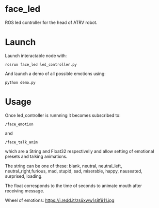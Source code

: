 # face_led

ROS led controller for the head of ATRV robot.

# Launch

Launch interactable node with:

```
rosrun face_led led_controller.py
```

And launch a demo of all possible emotions using:

```
python demo.py
```

# Usage

Once led_controller is runnning it becomes subscribed to:
```
/face_emotion
```
and
```
/face_talk_anim
```
which are a String and Float32 respectivelly and allow setting of emotional presets and talking animations.

The string can be one of these: blank, neutral, neutral_left, neutral_right,furious, mad, stupid, sad, miserable, happy, nauseated, surprised, loading. 

The float corresponds to the time of seconds to animate mouth after receiving message.

Wheel of emotions: https://i.redd.it/zs6xww1s8f911.jpg
